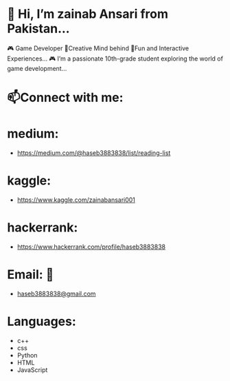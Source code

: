 # 👋 Hi, I’m zainab Ansari from Pakistan...

🎮 Game Developer 🌟Creative Mind behind 👾Fun and Interactive Experiences...
🎮 I’m a passionate 10th-grade student exploring the world of game development...
 
# 📫Connect with me:
# medium:
- https://medium.com/@haseb3883838/list/reading-list
# kaggle:
- https://www.kaggle.com/zainabansari001
# hackerrank:
- https://www.hackerrank.com/profile/haseb3883838
# Email: 📧
- haseb3883838@gmail.com

# Languages:
- c++
- css
- Python
- HTML
- JavaScript
